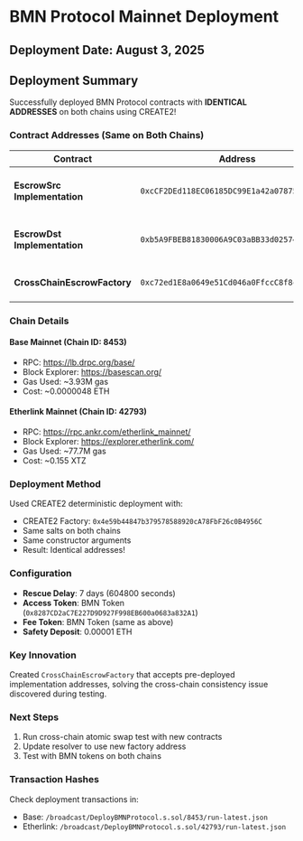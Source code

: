 # BMN Protocol Mainnet Deployment

## Deployment Date: August 3, 2025

## Deployment Summary

Successfully deployed BMN Protocol contracts with **IDENTICAL ADDRESSES** on both chains using CREATE2!

### Contract Addresses (Same on Both Chains)

| Contract | Address | Purpose |
|----------|---------|---------|
| **EscrowSrc Implementation** | `0xcCF2DEd118EC06185DC99E1a42a078754ae9c84c` | Source chain escrow logic |
| **EscrowDst Implementation** | `0xb5A9FBEB81830006A9C03aBB33d02574346C5A9a` | Destination chain escrow logic |
| **CrossChainEscrowFactory** | `0xc72ed1E8a0649e51Cd046a0FfccC8f8c0bf385Fa` | Factory for creating escrows |

### Chain Details

#### Base Mainnet (Chain ID: 8453)
- RPC: https://lb.drpc.org/base/
- Block Explorer: https://basescan.org/
- Gas Used: ~3.93M gas
- Cost: ~0.0000048 ETH

#### Etherlink Mainnet (Chain ID: 42793)
- RPC: https://rpc.ankr.com/etherlink_mainnet/
- Block Explorer: https://explorer.etherlink.com/
- Gas Used: ~77.7M gas
- Cost: ~0.155 XTZ

### Deployment Method

Used CREATE2 deterministic deployment with:
- CREATE2 Factory: `0x4e59b44847b379578588920cA78FbF26c0B4956C`
- Same salts on both chains
- Same constructor arguments
- Result: Identical addresses!

### Configuration

- **Rescue Delay**: 7 days (604800 seconds)
- **Access Token**: BMN Token (`0x8287CD2aC7E227D9D927F998EB600a0683a832A1`)
- **Fee Token**: BMN Token (same as above)
- **Safety Deposit**: 0.00001 ETH

### Key Innovation

Created `CrossChainEscrowFactory` that accepts pre-deployed implementation addresses, solving the cross-chain consistency issue discovered during testing.

### Next Steps

1. Run cross-chain atomic swap test with new contracts
2. Update resolver to use new factory address
3. Test with BMN tokens on both chains

### Transaction Hashes

Check deployment transactions in:
- Base: `/broadcast/DeployBMNProtocol.s.sol/8453/run-latest.json`
- Etherlink: `/broadcast/DeployBMNProtocol.s.sol/42793/run-latest.json`